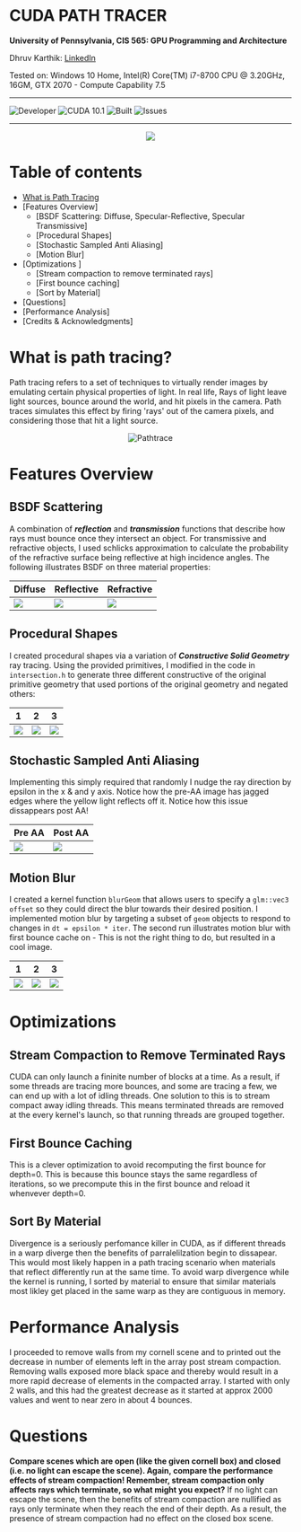 
CUDA PATH TRACER
==================================================================

**University of Pennsylvania, CIS 565: GPU Programming and Architecture**

Dhruv Karthik: [LinkedIn](https://www.linkedin.com/in/dhruv_karthik/)

Tested on: Windows 10 Home, Intel(R) Core(TM) i7-8700 CPU @ 3.20GHz, 16GM, GTX 2070 - Compute Capability 7.5
____________________________________________________________________________________
![Developer](https://img.shields.io/badge/Developer-Dhruv-0f97ff.svg?style=flat) ![CUDA 10.1](https://img.shields.io/badge/CUDA-10.1-yellow.svg) ![Built](https://img.shields.io/appveyor/ci/gruntjs/grunt.svg) ![Issues](https://img.shields.io/badge/issues-none-green.svg)
____________________________________________________________________________________
<p align="center">
  <img  src="img/frontpage.png">
</p>

Table of contents
=================
   * [What is Path Tracing](#what-is-path-tracing)
   * [Features Overview]
      * [BSDF Scattering: Diffuse, Specular-Reflective, Specular Transmissive]
      * [Procedural Shapes]
      * [Stochastic Sampled Anti Aliasing]
      * [Motion Blur]
  * [Optimizations ]
    * [Stream compaction to remove terminated rays]
    * [First bounce caching]
    * [Sort by Material]
   * [Questions]
   * [Performance Analysis]
   * [Credits & Acknowledgments]

# What is path tracing?
Path tracing refers to a set of techniques to virtually render images by emulating certain physical properties of light. In real life, Rays of light leave light sources, bounce around the world, and hit pixels in the camera. Path traces simulates this effect by firing 'rays' out of the camera pixels, and considering those that hit a light source. 
<p align="center">
<img src="https://upload.wikimedia.org/wikipedia/commons/thumb/5/5c/Ray_trace_diagram.png/320px-Ray_trace_diagram.png"
     alt="Pathtrace" />
</p>

# Features Overview
## BSDF Scattering
A combination of ***reflection*** and ***transmission*** functions that describe how rays must bounce once they intersect an object. For transmissive and refractive objects, I used schlicks approximation to calculate the probability of the refractive surface being reflective at high incidence angles. The following illustrates BSDF on three material properties:

| Diffuse | Reflective | Refractive |
| ------------- | ----------- |----------- |
| ![](img/bsdf3.png)  | ![](img/bsdf1.png) | ![](img/bsdf2.png) |

## Procedural Shapes
I created procedural shapes via a variation of ***Constructive Solid Geometry*** ray tracing. Using the provided primitives, I modified in the code in ```intersection.h``` to generate three different constructive of the original primitive geometry that used portions of the original geometry and negated others:

| 1 | 2 | 3 |
| ------------- | ----------- |----------- |
| ![](img/SphereAndNotCube.PNG)  | ![](img/SphereCubeUnion.PNG) | ![](img/SphereAndCubeMatrix.PNG) |

## Stochastic Sampled Anti Aliasing
Implementing this simply required that randomly I nudge the ray direction by epsilon in the x & and y axis. Notice how the pre-AA image has jagged edges where the yellow light reflects off it. Notice how this issue dissappears post AA!

| Pre AA | Post AA |
| ------------- | ----------- |
| ![](img/preAA.jpg)  | ![](img/postAA.jpg) | 

## Motion Blur
I created a kernel function ```blurGeom``` that allows users to specify a ``glm::vec3 offset`` so they could direct the blur towards their desired position. I implemented motion blur by targeting a subset of  ``geom`` objects to respond to changes in ``dt = epsilon * iter``. The second run illustrates motion blur with first bounce cache on - This is not the right thing to do, but resulted in a cool image.

| 1 | 2 | 3 |
| ------------- | ----------- | ----------- |
| ![](img/mblurmirror.PNG)  | ![](img/mirrordim.PNG) | ![](img/motionblur.PNG) |

# Optimizations 
## Stream Compaction to Remove Terminated Rays
CUDA can only launch a fininite number of blocks at a time. As a result, if some threads are tracing more bounces, and some are tracing a few, we can end up with a lot of idling threads. One solution to this is to stream compact away idling threads. This means terminated threads are removed at the every kernel's launch, so that running threads are grouped together. 
## First Bounce Caching
This is a clever optimization to avoid recomputing the first bounce for depth=0. This is because this bounce stays the same regardless of iterations, so we precompute this in the first bounce and reload it whenvever depth=0.
## Sort By Material
Divergence is a seriously perfomance killer in CUDA, as if different threads in a warp diverge then the benefits of parralelilzation begin to dissapear. This would most likely happen in a path tracing scenario when materials that reflect differently run at the same time. To avoid warp divergence while the kernel is running, I sorted by material to ensure that similar materials most likley get placed in the same warp as they are contiguous in memory. 

# Performance Analysis
I proceeded to remove walls from my cornell scene and to printed out the decrease in number of elements left in the array post stream compaction. Removing walls exposed more black space and thereby would result in a more rapid decrease of elements in the compacted array. I started with only 2 walls, and this had the greatest decrease as it started at approx 2000 values and went to near zero in about 4 bounces. 

# Questions 

**Compare scenes which are open (like the given cornell box) and closed (i.e. no light can escape the scene). Again, compare the performance effects of stream compaction! Remember, stream compaction only affects rays which terminate, so what might you expect?**
If no light can escape the scene, then the benefits of stream compaction are nullified as rays only terminate when they reach the end of their depth. As a result, the presence of stream compaction had no effect on the closed box scene. 



